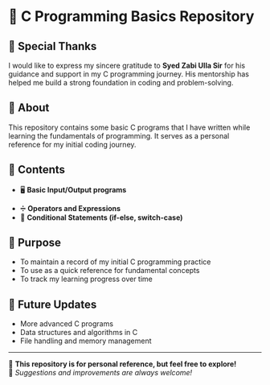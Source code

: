 # 🚀 C Programming Basics Repository  

## 🙏 Special Thanks  
I would like to express my sincere gratitude to **Syed Zabi Ulla Sir** for his guidance and support in my C programming journey. His mentorship has helped me build a strong foundation in coding and problem-solving.  

## 📌 About  
This repository contains some basic C programs that I have written while learning the fundamentals of programming. It serves as a personal reference for my initial coding journey.  

## 📂 Contents  
- 🖥️ **Basic Input/Output programs**  
<!-- - 🔢 **Variables and Data Types**  -->
- ➗ **Operators and Expressions**  
- 🔀 **Conditional Statements (if-else, switch-case)**  
<!-- - 🔄 **Loops (for, while, do-while)**  
- 📜 **Basic Functions and Recursion**  
- 🗄️ **Arrays and Pointers (Introductory level)**  -->

## 🎯 Purpose  
- To maintain a record of my initial C programming practice  
- To use as a quick reference for fundamental concepts  
- To track my learning progress over time  

## 📅 Future Updates  
- More advanced C programs  
- Data structures and algorithms in C  
- File handling and memory management  

---

📌 **This repository is for personal reference, but feel free to explore!**  
📝 *Suggestions and improvements are always welcome!*  
